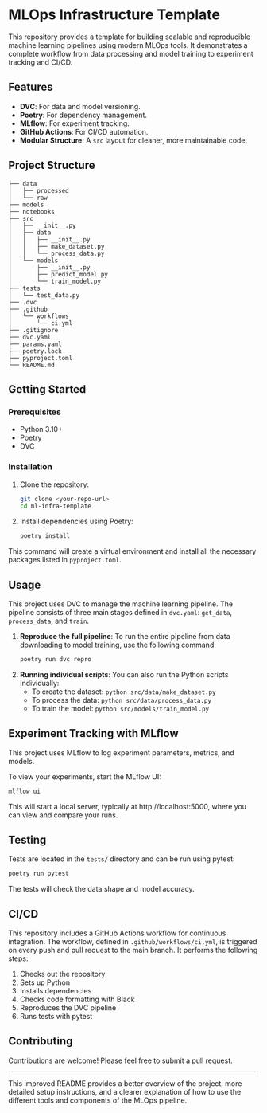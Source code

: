 # MLOps Infrastructure Template

This repository provides a template for building scalable and reproducible machine learning pipelines using modern MLOps tools. It demonstrates a complete workflow from data processing and model training to experiment tracking and CI/CD.

## Features

  - **DVC**: For data and model versioning.
  - **Poetry**: For dependency management.
  - **MLflow**: For experiment tracking.
  - **GitHub Actions**: For CI/CD automation.
  - **Modular Structure**: A `src` layout for cleaner, more maintainable code.

## Project Structure

```
├── data
│   ├── processed
│   └── raw
├── models
├── notebooks
├── src
│   ├── __init__.py
│   ├── data
│   │   ├── __init__.py
│   │   ├── make_dataset.py
│   │   └── process_data.py
│   └── models
│       ├── __init__.py
│       ├── predict_model.py
│       └── train_model.py
├── tests
│   └── test_data.py
├── .dvc
├── .github
│   └── workflows
│       └── ci.yml
├── .gitignore
├── dvc.yaml
├── params.yaml
├── poetry.lock
├── pyproject.toml
└── README.md
```

## Getting Started

### Prerequisites

  - Python 3.10+
  - Poetry
  - DVC

### Installation

1.  Clone the repository:
    ```bash
    git clone <your-repo-url>
    cd ml-infra-template
    ```
2.  Install dependencies using Poetry:
    ```bash
    poetry install
    ```

This command will create a virtual environment and install all the necessary packages listed in `pyproject.toml`.

## Usage

This project uses DVC to manage the machine learning pipeline. The pipeline consists of three main stages defined in `dvc.yaml`: `get_data`, `process_data`, and `train`.

1.  **Reproduce the full pipeline**:
    To run the entire pipeline from data downloading to model training, use the following command:
    ```bash
    poetry run dvc repro
    ```
2.  **Running individual scripts**:
    You can also run the Python scripts individually:
      * To create the dataset: `python src/data/make_dataset.py`
      * To process the data: `python src/data/process_data.py`
      * To train the model: `python src/models/train_model.py`

## Experiment Tracking with MLflow

This project uses MLflow to log experiment parameters, metrics, and models.

To view your experiments, start the MLflow UI:

```bash
mlflow ui
```

This will start a local server, typically at http://localhost:5000, where you can view and compare your runs.

## Testing

Tests are located in the `tests/` directory and can be run using pytest:

```bash
poetry run pytest
```

The tests will check the data shape and model accuracy.

## CI/CD

This repository includes a GitHub Actions workflow for continuous integration. The workflow, defined in `.github/workflows/ci.yml`, is triggered on every push and pull request to the main branch. It performs the following steps:

1.  Checks out the repository
2.  Sets up Python
3.  Installs dependencies
4.  Checks code formatting with Black
5.  Reproduces the DVC pipeline
6.  Runs tests with pytest

## Contributing

Contributions are welcome\! Please feel free to submit a pull request.

-----

This improved README provides a better overview of the project, more detailed setup instructions, and a clearer explanation of how to use the different tools and components of the MLOps pipeline.